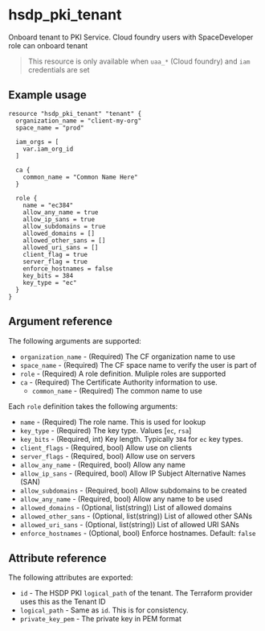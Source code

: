 # hsdp_pki_tenant

Onboard tenant to PKI Service. Cloud foundry users with SpaceDeveloper role can onboard tenant

> This resource is only available when `uaa_*` (Cloud foundry) and `iam` credentials are set

## Example usage

```hcl
resource "hsdp_pki_tenant" "tenant" {
  organization_name = "client-my-org"
  space_name = "prod"
  
  iam_orgs = [
    var.iam_org_id
  ]
  
  ca {
    common_name = "Common Name Here"
  }
  
  role {
    name = "ec384"
    allow_any_name = true
    allow_ip_sans = true
    allow_subdomains = true
    allowed_domains = []
    allowed_other_sans = []
    allowed_uri_sans = []
    client_flag = true
    server_flag = true
    enforce_hostnames = false
    key_bits = 384
    key_type = "ec"
  }
}
```

## Argument reference 
The following arguments are supported:

* `organization_name` - (Required) The CF organization name to use
* `space_name` - (Required) The CF space name to verify the user is part of
* `role` - (Required) A role definition. Muliple roles are supported
* `ca` - (Required) The Certificate Authority information to use.
  * `common_name` - (Required) The common name to use
    
Each `role` definition takes the following arguments:
* `name` - (Required) The role name. This is used for lookup
* `key_type` - (Required) The key type. Values [`ec`, `rsa`]
* `key_bits` - (Required, int) Key length. Typically `384` for `ec` key types. 
* `client_flags` - (Required, bool) Allow use on clients
* `server_flags` - (Required, bool) Allow use on servers
* `allow_any_name` - (Required, bool) Allow any name
* `allow_ip_sans` - (Required, bool) Allow IP Subject Alternative Names (SAN)
* `allow_subdomains` - (Required, bool) Allow subdomains to be created
* `allow_any_name` - (Required, bool) Allow any name to be used
* `allowed_domains` - (Optional, list(string)) List of allowed domains
* `allowed_other_sans` - (Optional, list(string)) List of allowed other SANs
* `allowed_uri_sans` - (Optional, list(string)) List of allowed URI SANs
* `enforce_hostnames` - (Optional, bool) Enforce hostnames. Default: `false`

## Attribute reference
The following attributes are exported:

* `id` - The HSDP PKI `logical_path` of the tenant. The Terraform provider uses this as the Tenant ID
* `logical_path` - Same as `id`. This is for consistency.
* `private_key_pem` - The private key in PEM format